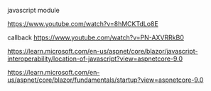 ﻿
javascript module 

https://www.youtube.com/watch?v=8hMCKTdLo8E


callback 
https://www.youtube.com/watch?v=PN-AXVRRkB0

https://learn.microsoft.com/en-us/aspnet/core/blazor/javascript-interoperability/location-of-javascript?view=aspnetcore-9.0

https://learn.microsoft.com/en-us/aspnet/core/blazor/fundamentals/startup?view=aspnetcore-9.0
